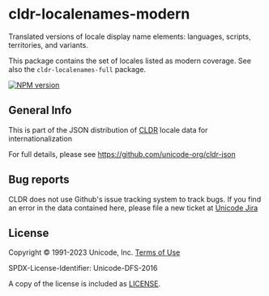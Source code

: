 # cldr-localenames-modern

Translated versions of locale display name elements: languages, scripts, territories, and variants.

This package contains the set of locales listed as modern coverage. See also the `cldr-localenames-full` package.


[![NPM version](https://img.shields.io/npm/v/cldr-localenames-modern.svg?style=flat)](https://www.npmjs.org/package/cldr-localenames-modern)

## General Info

This is part of the JSON distribution of [CLDR](https://cldr.unicode.org/)
locale data for internationalization

For full details, please see <https://github.com/unicode-org/cldr-json>

## Bug reports

CLDR does not use Github's issue tracking system to track bugs.  If you find an error in
the data contained here, please file a new ticket at [Unicode Jira](https://unicode-org.atlassian.net/projects/CLDR/issues)

## License

Copyright © 1991-2023 Unicode, Inc.
[Terms of Use](http://www.unicode.org/copyright.html)

SPDX-License-Identifier: Unicode-DFS-2016

A copy of the license is included as [LICENSE](./LICENSE).
